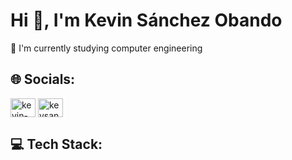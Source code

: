 
# Hi 👋, I'm Kevin Sánchez Obando

🌱 I'm currently studying computer engineering

## 🌐 Socials:

<p align="left">
<a href="https://linkedin.com/in/kevin-sánchez-obando" target="blank"><img align="center" src="https://raw.githubusercontent.com/rahuldkjain/github-profile-readme-generator/master/src/images/icons/Social/linked-in-alt.svg" alt="kevin-sánchez-obando" height="30" width="40" /></a>
<a href="https://instagram.com/kevsan.exe" target="blank"><img align="center" src="https://raw.githubusercontent.com/rahuldkjain/github-profile-readme-generator/master/src/images/icons/Social/instagram.svg" alt="kevsan.exe" height="30" width="40" /></a>
</p>

## 💻 Tech Stack:

<!--
**KevinSanchezO/KevinSanchezO** is a ✨ _special_ ✨ repository because its `README.md` (this file) appears on your GitHub profile.

Here are some ideas to get you started:

- 🔭 I’m currently working on ...
- 🌱 I’m currently learning ...
- 👯 I’m looking to collaborate on ...
- 🤔 I’m looking for help with ...
- 💬 Ask me about ...
- 📫 How to reach me: ...
- 😄 Pronouns: ...
- ⚡ Fun fact: ...
-->
